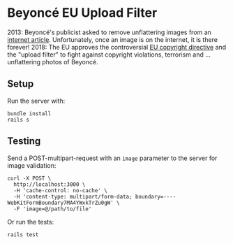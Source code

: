# Beyoncé EU Upload Filter

2013: Beyoncé's publicist asked to remove unflattering images from an [internet article](https://www.buzzfeed.com/buzzfeedceleb/the-unflattering-photos-beyonces-publicist-doesnt-want-you-t). Unfortunately, once an image is on the internet, it is there forever!
2018: The EU approves the controversial [EU copyright directive](http://www.europarl.europa.eu/news/en/press-room/20180906IPR12103/parliament-adopts-its-position-on-digital-copyright-rules) and the "upload filter" to fight against copyright violations, terrorism and ... unflattering  photos of Beyoncé.

## Setup

Run the server with:
```
bundle install
rails s
```

## Testing

Send a POST-multipart-request with an `image` parameter to the server for image validation:
```
curl -X POST \
  http://localhost:3000 \
  -H 'cache-control: no-cache' \
  -H 'content-type: multipart/form-data; boundary=----WebKitFormBoundary7MA4YWxkTrZu0gW' \
  -F 'image=@/path/to/file'
```

Or run the tests:
```
rails test
```